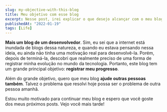```yaml
---
slug: my-objective-with-this-blog
title: Meu objetivo com esse blog
excerpt: Nesse post, irei explicar o que desejo alcançar com o meu blog pessoal.
publishedAt: "2022-01-19"
tags: [Life]
---
```


**Mais um blog de um desenvolvedor**. Sim, eu sei que a internet está inundada de blogs dessa natureza, e quando eu estava pensando nessa ideia, eu ainda não tinha uma motivação real para desenvolvê-la. Porém, depois de terminá-la, descobri que realmente preciso de uma forma de registrar minha evolução no mundo da tecnologia. Portanto, este blog tem um grande principal objetivo: **registrar meu progresso**.

Além do grande objetivo, quero que meu blog **ajude outras pessoas também**. Talvez o problema que resolvi hoje possa ser o problema de outra pessoa amanhã.

Estou muito motivado para continuar meu blog e espero que você goste dos meus próximos posts. Vejo você mais tarde!
